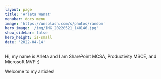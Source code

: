 ```yaml
---
layout: page
title: 'Arleta Wanat'
menubar: docs_menu
image: 'https://unsplash.com/s/photos/random'
hero_image: '/img/IMG_20220521_140146.jpg'
show_sidebar: false
hero_height: is-small
date: '2022-04-14'
---
```

<title> Arleta Wanat </title>

Hi, my name is Arleta and I am SharePoint MCSA, Productivity MSCE, and Microsoft MVP :) 

Welcome to my articles!
